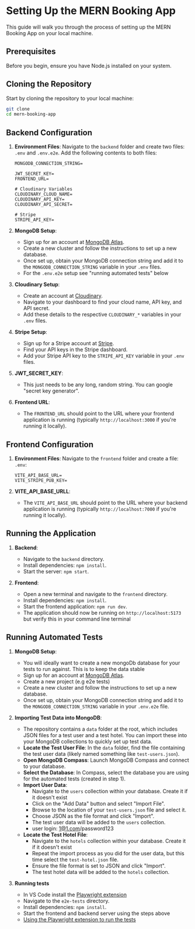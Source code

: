 # Setting Up the MERN Booking App

This guide will walk you through the process of setting up the MERN Booking App on your local machine.

## Prerequisites

Before you begin, ensure you have Node.js installed on your system.

## Cloning the Repository

Start by cloning the repository to your local machine:

```bash
git clone 
cd mern-booking-app
```

## Backend Configuration

1. **Environment Files**: Navigate to the `backend` folder and create two files: `.env` and `.env.e2e`. Add the following contents to both files:

    ```plaintext
    MONGODB_CONNECTION_STRING=

    JWT_SECRET_KEY=
    FRONTEND_URL=

    # Cloudinary Variables
    CLOUDINARY_CLOUD_NAME=
    CLOUDINARY_API_KEY=
    CLOUDINARY_API_SECRET=

    # Stripe
    STRIPE_API_KEY=
    ```

2. **MongoDB Setup**: 
    - Sign up for an account at [MongoDB Atlas](https://www.mongodb.com/cloud/atlas).
    - Create a new cluster and follow the instructions to set up a new database.
    - Once set up, obtain your MongoDB connection string and add it to the `MONGODB_CONNECTION_STRING` variable in your `.env` files.
    - For the `.env.e2e` setup see "running automated tests" below

3. **Cloudinary Setup**:
    - Create an account at [Cloudinary](https://cloudinary.com/).
    - Navigate to your dashboard to find your cloud name, API key, and API secret.
    - Add these details to the respective `CLOUDINARY_*` variables in your `.env` files.

4. **Stripe Setup**:
    - Sign up for a Stripe account at [Stripe](https://stripe.com/).
    - Find your API keys in the Stripe dashboard.
    - Add your Stripe API key to the `STRIPE_API_KEY` variable in your `.env` files.
  
5. **JWT_SECRET_KEY**:
    - This just needs to be any long, random string. You can google "secret key generator".

7. **Frontend URL**:
    - The `FRONTEND_URL` should point to the URL where your frontend application is running (typically `http://localhost:3000` if you're running it locally).
  

## Frontend Configuration

1. **Environment Files**: Navigate to the `frontend` folder and create a file: `.env`:

    ```plaintext
    VITE_API_BASE_URL=
    VITE_STRIPE_PUB_KEY=
    ```

5. **VITE_API_BASE_URLL**:
    - The `VITE_API_BASE_URL` should point to the URL where your backend application is running (typically `http://localhost:7000` if you're running it locally).

## Running the Application

1. **Backend**:
    - Navigate to the `backend` directory.
    - Install dependencies: `npm install`.
    - Start the server: `npm start`.

2. **Frontend**:
    - Open a new terminal and navigate to the `frontend` directory.
    - Install dependencies: `npm install`.
    - Start the frontend application: `npm run dev`.
    - The application should now be running on `http://localhost:5173` but verify this in your command line terminal  


## Running Automated Tests

1. **MongoDB Setup**: 
    - You will ideally want to create a new mongoDb database for your tests to run against. This is to keep the data stable 
    - Sign up for an account at [MongoDB Atlas](https://www.mongodb.com/cloud/atlas).
    - Create a new project (e.g e2e tests)
    - Create a new cluster and follow the instructions to set up a new database.
    - Once set up, obtain your MongoDB connection string and add it to the `MONGODB_CONNECTION_STRING` variable in your `.env.e2e` file.
      
2. **Importing Test Data into MongoDB**:

    - The repository contains a `data` folder at the root, which includes JSON files for a test user and a test hotel. You can import these into your MongoDB collections to quickly set up test data.
    - **Locate the Test User File**: In the `data` folder, find the file containing the test user data (likely named something like `test-users.json`).
    - **Open MongoDB Compass**: Launch MongoDB Compass and connect to your database.
    - **Select the Database**: In Compass, select the database you are using for the automated tests (created in step 1).
    - **Import User Data**:
        - Navigate to the `users` collection within your database. Create it if it doesn't exist
        - Click on the "Add Data" button and select "Import File".
        - Browse to the location of your `test-users.json` file and select it.
        - Choose JSON as the file format and click "Import".
        - The test user data will be added to the `users` collection.
        - user login: 1@1.com/password123
    -  **Locate the Test Hotel File**:
        - Navigate to the `hotels` collection within your database. Create it if it doesn't exist
        - Repeat the import process as you did for the user data, but this time select the `test-hotel.json` file.
        - Ensure the file format is set to JSON and click "Import".
        - The test hotel data will be added to the `hotels` collection.
 
3. **Running tests**    
    - In VS Code install the [Playwright extension](https://marketplace.visualstudio.com/items?itemName=ms-playwright.playwright)
    - Navigate to the `e2e-tests` directory.
    - Install dependencies: `npm install`.
    - Start the frontend and backend server using the steps above
    - [Using the Playwright extension to run the tests](https://playwright.dev/docs/getting-started-vscode#running-tests)



